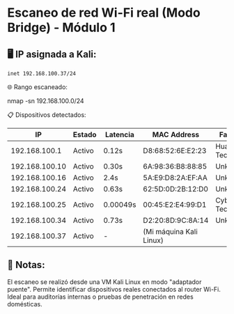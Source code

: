 # Escaneo de red Wi-Fi real (Modo Bridge) - Módulo 1

## 🖥 IP asignada a Kali:

```bash
inet 192.168.100.37/24
```

🌐 Rango escaneado:

nmap -sn 192.168.100.0/24

📋 Dispositivos detectados:

| IP             | Estado | Latencia | MAC Address             | Fabricante          |
| -------------- | ------ | -------- | ----------------------- | ------------------- |
| 192.168.100.1  | Activo | 0.12s    | D8:68:52:6E\:E2:23      | Huawei Technologies |
| 192.168.100.10 | Activo | 0.30s    | 6A:98:36\:B8:88:85      | Unknown             |
| 192.168.100.16 | Activo | 2.4s     | 5A\:E9\:D8:2A\:EF\:AA   | Unknown             |
| 192.168.100.24 | Activo | 0.63s    | 62:5D:0D:2B:12\:D0      | Unknown             |
| 192.168.100.25 | Activo | 0.00049s | 00:45\:E2\:E4:99\:D1    | CyberTAN Technology |
| 192.168.100.34 | Activo | 0.73s    | D2:20:8D:9C:8A:14       | Unknown             |
| 192.168.100.37 | Activo | -        | (Mi máquina Kali Linux) |                     |

## 📝 Notas:
El escaneo se realizó desde una VM Kali Linux en modo "adaptador puente".
Permite identificar dispositivos reales conectados al router Wi-Fi.
Ideal para auditorías internas o pruebas de penetración en redes domésticas.
